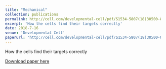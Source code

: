 ```yaml
---
title: "Mechanical"
collection: publications
permalink: http://cell.com/developmental-cell/pdf/S1534-5807(18)30500-8.pdf
excerpt: 'How the cells find their targets correctly'
date: 2018-7-16
venue: 'Developmental Cell'
paperurl: 'http://cell.com/developmental-cell/pdf/S1534-5807(18)30500-8.pdf'
---
```

How the cells find their targets correctly

[Download paper here](http://cell.com/developmental-cell/pdf/S1534-5807(18)30500-8.pdf)
